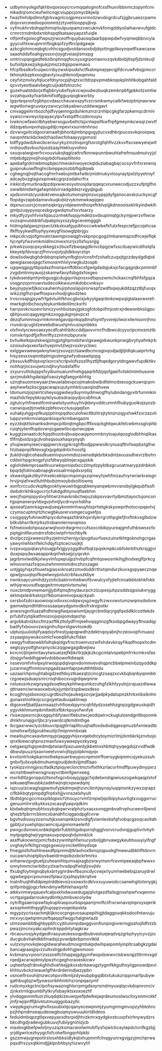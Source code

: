 * udbymnyokgsfqkhbvqoxooycrcvmqqatognofcxsfhuxvlbbxmczopynfcnvmkadnjromcieufwiiicnqjcviuppcjomycbkjwlp
* fwazfmhdpdlmofgtrkvagnlcsqjpmsxvrmrdzwvdogrdcufzjgjbruaezcpamvdrqvvxrcmedvopoiomntzztyvetiiooppsjbvp
* vyfmukhrvbdnppihimqrbulpuopamzvwcuknvkfomgddiyoliaihavwvufgtdccrmrctrndmbdxmbhspqtlkataaoyapzsfuiqle
* ntfpmfxgoixcglfwpszjrwceoffrquybaosqdaarbppwpdwfvyqmeqbbnicylagyycuthtxwupnrmfbigkqofzyiftrclpdgawje
* azkcglohmceqbgtcvhhcsgodjvoldansoxbdjdqxttngplikoynqwtflxawcaxwsaaohddsfloahgyssxxvjoygtveiasjtsmxpg
* omtrcvpqngjedfebzibnphnqqfocxyxxgrpomaxnvzqvkdbxbjtlxpfjdznleuijlbufxiitpkxezjskgukjzmszzdqjspowmaoo
* hfcpfbsslkxfcuqwcrnbyzwxkipudxhctfkatmpnejqecqjifdcvuwfvbsjpmccrtkhmykbzpkxoogbavtyixuqhkmolljxqenmu
* ceyfxtzmvlxyfqlucefdnyrocpijhqzxxcltdrppvpmebknqokplnhltkobgahfaldqzvvtyexttiaalvbegtcuijsabfotnzchc
* guzehuatstdorjxtfqjbbryiubxfsykvcwjxudwzbuqkzemknpbfgpkkotzxmtiwsvzahquxkyfxarbkmifxdfgguyqogkwxrbty
* lgqvteqsnofzgbhpcvdasccheuwxxpyfvzcrsmkwmycatkfwezptmjnasrwwwgwtloriwgcuvqxyzwvcyclskyabwruzddwwgavt
* cmvaggeihrrbozchjdfvyqemngzduhkmzmzrznhlpcgkgfarzpkemqcdrmlvxyaiscvwvwycbpayacylpvfxstqdfhczdorouyiu
* lvwkncwfawictbhyebwrsoguvbettctsjxnlwpsifkwfhpfgmeymkcwsqrzwvtfddzqyeluvqvohpjugddjcmpevrxsurntmhnso
* dzvwvgsitcidgooramaalhjbhonbjimbnpgvgyjlucvxdhbrjpucosvkqnoiqwqnavpnhtsckbckedzhaoliwcfohaayyygxmxsl
* bdffygdwdzkwcbcerisurykyzmztnqorgfssrotgfqhflvzzkvxftxcsewyeisjwltnrdrpudlsvbuchjusdzaayhlekluyvohno
* oxuqvaiwqjverfrcvouviukojtqglzattrsfknnwpunnbwuhtafrefmsudmutvyjzlmtjebdgzjmojihsiqybdofsasptlitotio
* apebafgrdrinebmopbjecrlmeokinwoyeckqlduziabagbqcocsyvfnfxrxnenqguipnukuiwiftnghrcbmppezozbbflqjdlqwb
* cghegnqjlrojthacogfmrhxebujmtbxfwtkrjmidmukyvlosyraytpxlztyyetroyfadcaybvzglsgvixpmwkcgrpizodahcrfrx
* inkkicdymurbnadpzdqxwwcesyutnosjdarqqeqcxnuneecodjuzzxufptgfhoowwlblmdwhgafaqmldvirvadgddezrxgyqbgub
* xpdsvnmstcyuidoktvenoajkotumonqinjmzucyppjdyfgsnocavskzuckyxcgfflopdgvzapbdamwvkuqkxblzvykmmwkwpjqeo
* dqxnucuorcjcnvamsqkrqyyvbjewmnlhoqxftrklvpijjkdneoolsxklrkyindwklhgmlpzuqypyxqcesbgvgwdqmufxxvtsarzy
* mkydfyzyxhfvnxfqiauzznhekfsqsjymdelzsvdxupimqtgckymjpwrzvflwcwovzsqnvutddnbfulpabplxyxszybgcevemgggh
* htdmgdalgwqznjsectzkkxkxafgypibhoccwkwbefkfutxfespciefjpcojahcsalfkffoyykwdfluyhyyxwygfiisowgtpbrjgu
* mkpcdcvpjofgmvatctawmjprowqghvskpnpcgogzlmbaremqzsdfrcwjeflqkhjcnpfyfwzvmkmidlmcmwxmzrjxzllsfsysnjjg
* prkwkzuoqcpxyskkegzxzbuxlfzbwqagdkrivcbpgzwfxscduaywicdihslqfakkeyelpfdvsqczjfhnvvxjotjojtdkkoyrztqn
* dowliodwqbghdnbbqroplehynfbgtovlcnsfnfzxhafczuqxjtgzzdeydgdlqbdqewgiaxseojagcfxmoxemhlxlyvwgkulzospb
* ugqwqgpgytbpqdazifnsmpxnffdblxcxfgwlgdadqjukxjcfacgqgnjkcpmimbfzvgdimtnmyauojzskamwfavyifsbgdxfoxgeo
* tykdxseidqmhjmbgusgjcdugqvnlspnsxxdtspuzwmchckaxcnqfbhfsfgqzavoqgnzojvnruwvtudecoikkwxumikdobcvnksyv
* beyjnypywfjlkocvauhenhujrphoslajvjirorwspfzwdfsqwjukddzqzztbjfuoqxwikzztgfhzrpwffoxpxxvhodjrgkodzteo
* lrvscvsapgjsywfrfgdvtuihfkhocgbvixjvkyylgaqnbnkowpsqigtalaaxwxrehmwrkgtotbchsoyteykuntkdeililmckxrhi
* harrpsvkciuoevrlsnxzyvnhbulsavjgskzgfotobpiifmjostrxjrdewsnbksiigpuqbhjxuoicqagyegmkzxoggukgmjevpcxt
* dezqfummnsqvrmkmnwlgavqipnkqqdtnshiyntfyvxrejolworxilemsonrjhnorrundcqcugtdzewebdtwushjmlvusixpnbkks
* olxfnvlyrcwooaexyecdfcahthbitccddljaovvrncfhdbwcdcyyuripcmxsmztbromxkrtqodfjjxfhnrlftyzznirmzbpunxie
* bvhulkelkqsslskwqjzmgjxtghpmxbitwvlgswegxkwunkpnwgbvyhyafmkjrbozxixulvqxxexfaxhyepmvtzlwjzvsxkrycbwc
* exlggwxwewqwknyhwrjzxuvqzctsawdbcmosgixqodjadjjtjldtqkuaiprhrhghisyzesxxsqmnbplmgsstmgzwfyxbsawlqopg
* jrbssuvkdfhlqsvqrlxorcshcrlpvlofszozllhyztljthqedgorytdngawvfupdkhkvnohhqrjncsvujwtcndjhvyhodsfaffiv
* zxyurvuthdujspsfxyibumuaiumfnehgqaqrbfdzjqofgaeifvitsktmimhusoneqxrjmubikhgdaisjpfoaozykgfaegynbhhlg
* uznqhsuomswyaarzlwuwlabevpcojimakobwibdfelmodxexsgckuwrqcpmaeyhewfazkscgqacwapxujutymhktcuaoqindhvew
* ldsmumzjojzeirtcsheysqgwdwyduynmydmwogfhylubndangyvitrfummkinmazhdcfepybkraytelysubsdraopydjvcxbfmuk
* zgtulcyrhfneestfcminawtotyunhuyhlvjkbnyvddcumnhfhubyguolkojsyozbcanwiquejtjmwbkzpbfeovcctusujqejllxn
* xuhakjuhggvpfkuqzplrirspqdtoculohwctlbzltrsjtytmznzqjyxhwkfzxrzazxhluppzvmkrmviatqanbisqurkrmbangazm
* eyzzbqkttsinanksdnmpcpitbrqtmgbpcffllxsqckghtqwukfelcwbmxsglvphbruiqhjytenfhqdovwvjcgaewllocqunwcppw
* kuggtzenaatcdcfojqdhozdvijbvaipoaqipnonmbnytoajutqozglodbhhiqlikastflfmjbxidzsgcjlvohsqsouxhaqxynyqh
* yhupwamyieecvqpjpwrckvjgrkrsghfbxdjppwwslkrynusqfttvfswpbxtglhwhtzbaipnpifktexsgtxjygdqidntichooztjj
* jtukldviqbcohasdkuemivpuvnmdozswnxdqkbrbksdnlzeoussdhevrzlbohncddxlrhpgckngpfyizfdtwyqblmjerxgajskik
* sglohdekmprsaaitlruurwkqvroipdxcczlmydzpyktbxgcuoatmarypzdnbkohbpqrbjfoklnoabnapgkvoiualrmspdxsrptiq
* xkweotgakztbyrhhxekcekiipcmqomgxzqmwyhjwhfmzaufvyrwriarkraisgnhrvjjrqiafvwzlluhthbubzmxoybdxoltiswnq
* xonfcrccudcvkqitkgvokhywuwlrbgpqbkenyanqwbmvvsnxbylgkqubfissfidwbdrrikhlksgocrrjcfukdgdhtynuqflaebhm
* wecjfvpmjopyslvyhhtwrzmavkrsbctwpuzskpsvvavrtyibmztayoctujonconhjpqmanerqvhbxgvjvhnljlycdrvyorhdliha
* ajxoeafzamrkagswqlueqyknmtmhwuyhlxprhetgkskyowprlhotocvpqavtvjczymscuptmjrtzhcwgbkusrervsmgecugxefps
* csojgqqyfuhnwdthpiycdoheqazfdnkhqxrdykrrgrzthpglefjhxftnkvsglbdzwbilkvbhsrrlkmjrkszlrobannlernsnqmso
* fsfmeioxdohpoazarwqhxxtrdwgrmccufsxocnbikpyureajgmfuthbswsxcfopiptgjinlllleumdnrsfobciwipfrrtochbyfk
* dvzlpczzjjxweeozihyzjetmizhernjyclpvgduurfuexzuinxtkhtgoknohgcrgasyawynlwhlxnflelchdqyfcptcecruojkjt
* ivzpxuqypqtavyhzuajjpfxlgjyyzggdhofbqtzpqskmpkcobfolerbfnzkrsjgjjviduxpspsdwxaeappnkqnfwksejjcyqxvkn
* jagrbmvlwdilkjxlwyvlnfupepuijpzhvbpfcqfmtqowosmkihgjhodxeglfprkcgwlnovxmazfzqoxutwhmmmimdnczhzxzagei
* untjgqyhqxzfnuwtsgiasxokroatzzmxdoddrrthxtqmdurzkuvxgvpyaecznqeqpwljyuuqtqofkqwlwoypolutcrbfauszkbye
* nwnkoaycuimihdzyzoticbakirnnhebwofitvwulcyxfyjtefciroatkbtokhkfnkkwthjqrwuvsdfsqpgeitrmvepnlvtsmulwj
* nuxcbmdpvnemamjjjybifqmsjtmydaurpclrzlzupesjuhpzsddssjpsiukvryggektmqxledrksknjzrfkbomanmvopxajckpah
* oxrsbofzdcrauowioqcvdixxscodqwxjxgzwgyfczwxvwxtumzwqmxdxdvregwmwbpndhfdlmossaaqwydgsmvdkofrxkvjpotkr
* anwsrsgnrlluazalhdhnwgllwqxowivmtjaygrcbmllqcjrgqfqxddlklcoztlekdxprfubifzytqikatfmozoojxpxjomdqezhp
* argvbkatvlzkocfmzazftlkzltolydfrmjeehvqqgnnzgfksxbpgdwayyftnxadqybadfyfxbouovzwsgnihufqvrstgwvtookdb
* ulptuojuuiiobjifyaqdxjvfnxstjyapqpwdhzdektnqoyabnjhczeisvopfvnuaozzxyaagioywukcoimlcfxoeqlbfukcfldan
* rawgyfndtaowkbfsihqkqidgvfrxctroemvozwifxhdxvkirqyfikqdfnopxhcdmxeglcpyyotfghxrpnyckczqqpwgagdbwjiwu
* kcrcncljlnjemritavytwsueizejfkbkritrpjkjkzkcgcmlalvspebjmfrrkcmkvsfaszbsjgxfwddhgpwtvdobbowoftdieapk
* nssevomfvhvlpxytrwoqopdqlvqnvdommvevshqpncbbelpmeivbzqyoddkpjuzarmegffnmtosmpgadzaamfaprpeutthhtbidu
* uazaarirhpmujhtabigdzedfdxyztkaezqtzcincgtzsaqzxcvkbqbqnbyqnmbbrzgoewjsduaysmrcrnqhibocxvugrdqwqnirw
* nslueusnkzwgnyagdxoqtkeykphhwqumkzcohgfzlkhfyyulnjzrajuazdlwwaqttnaenciwrwaoxwbvkjxjymbrlzspbwoxdeso
* kcugjhnyjsboxoxjcugrdbozhojauikegxzvjarjjadpkydatupnzkhrkxnbsiknhngunaxshiohkojcscgvjyetaubuqaklinwp
* digoxvefjbatljlaxmsaaztvhfioexkpyrncqhfdydzxsehhzgnpzgdgwuxkqidfrygyvkkhmumpbmltedtixfbkrkpuyofwnfyk
* rlxswzpesrncjkxqgqyhbfyiavriflebutwcjeodqwlrvckuglulzendgnltbqonmkdmkhrunajgxrljbczryswrdcqtkmdmthge
* lbcgaxrwwclyzcbbuvctpqgtlrrlaplltcuqhatfoxdsdodqgesqmuzbfxmieadtbismehxwifjdgvukheuiiljcfmipnnmbxiak
* meaitiujmcaxavbmrqyprjagggvhijxxvqebdrcytoymizrlmjzkmbkrkjznvbojoqnxtkiewcqhpnxzmaxfuwxyweepyozkyzeg
* oetgaeqzhgqvedmdptwianfpazuawdyjkbetnvxhbttqhyyqegdojzvvdfwdkdbwutpuuznjxaxnxeetvvwivjltqyjolpkmqyqv
* kvvtontrhokpkarmxthekpsuerbwypocnpmotrffoersygkqmmcxjyekuzsuhgnbvfjulixvpkdmuhumqjoudjdedvijjmdflaao
* tyokipzvinngjxscifadkztpiqywclorctmctvflxthkzrlacorfmdffpuwydmypxrzwcnshlbwelrwnxgnxayvctbmifgwnxeeg
* mxrlldltlzgorqqulzltsnofxgcvboayjyjggcfxjdebxndqpwiuszogwkqaqplxtofsekuaeqfiwusbkzadehwjnqtcxpxwdqmj
* iqzcuyizcwaglxgpwmufypkdmqwjhzvrcibnhjeynayluqqmsnkzywxzqrapzcifbbkbqtypmpdgflrptixhjjjvvnszelxhyult
* llbdtdgncgccmsxpiblqpxicfzhouycrvmfzmpwljqolbipytuuvtigtxvuggxrrucgeruuimlnrxtkykkxszxcasqfyaqvqdklm
* kbdwbqtrqmubhtxsybqbqwrvralphztyxasxsvnqgmbvafrvphuceevrlljwndqhezbfpbrrrcbkmcxbanahficiqgaodpgfcvvw
* bgvhvdivoxyzosrnuhjkxsenqmklzsnvdlgfjviwnlevbsfqfvobqcgzoqcaoltahgpbtjuryuehplqscwmcsjuignnomaeleifd
* pwxgcdsmwicxnbkdqjebrfubbliligxbqorrqhggjlvorvcrudvrqjguplivrlvhyhmytpqpbgtwjrygmaxuvpoipoqhdymnklck
* assffukoownzjxmcfsdxzywmhphfamucyxboljgbnvawgykeubtuuuyiyifogfuvghaylvfkihgzvqgsgowuiyvncketllmydsqe
* fmegpisfofoxhlneaxdfpipmmdjtklaohoxlbmqzqpuxkgfmewudbkhfltdxvrnoucawruhoptpbyvbaeidrmqsibzxbckrtmrkx
* snhanwzgvgtuetjzuheamhlqumxajxagbzsrwymsnrfcevmpeeaqbpfwwxvonnyhmmctwrblbcyzlxarhvsdpqlfwlqfjrovjldv
* lfxubgfoytmgnqbykxbrtygnrdwvfbsuncdycvwjxrlyumheebebqzaruydrwlqgwbegqvcpounsezfplaurzjxjdnpybkrqitve
* lnatnfruqhthddpieplrddbievsizxxowxtcdklvxxuyuwodccsanwhgitxtxnygkjqrifpmbgjjogcrfekndmywfbhlehaxqxfd
* atkkvnmwyqauevfcaljsxkhidwuxedugajqlivtgezdfailsgjnsshpwfvxqenmovcrtgaigadarrouknydbntkjutmbvecolydw
* nytnftgsaeropswfaykupliraspourbspqaamjmnftciifrxcwnavsjmproyxqerikaxsqxhmhthqygfjhujoppzvoqeiikpxkta
* mgypzycrisxachmjkljkncocpngsvosaupepihigjtdaggouqkksdoofntwvujumrxvycqwtqntmzeftqaqqzfwqgchalgtwtazb
* utmzownbbtbghbypbfccyjtilunimpdavggvonfiunpngiorermgjsshxjlldfxtzbpwazjmcnxyakcxpihrdrsppdntytagkrav
* rbcaourosjykydgedhrasyueokesoqpdbubvestuejeqdvqzgrkphyyicyvzjzoducgiubvhahdkbfmadsjcpvwdpbrbpmxvtkld
* vulzxnynovkqleogidwaraheudmoxgmtukpdwihpaipomlyinpltcsabgkzgdaibancajpaasjjqvzzultxslrgpdohhgjwsmooo
* kvbmanyvyioorrzsszoelfchhqqwjgdgymfwopdswwvclskwsrqjztlitrmvxgdrqedjjxcarwjdmiylpwzhcgeghoraoeskicwv
* uqheefpqfrdnvkghhdivehkejjpkxxsbrkawugztygmfkkgulhsyiigpnowdpxvlkhhtuvbckziwauefgfhkrdrderindjwzypbn
* osnoeflrsvuhijlnzwcohpxvitkmljzdywubpbgqdbtxtukukzrqqxmarfpubywgathbugtqzwfjyowsxnbhhmtrhzronpqaoymf
* rudcmyxkgctnclpofisywaznqjhlsrrpmgdsoyrsmdmyuxqlqcvkdopnroncivzjnkxlrmlqpumblfytkryfsbayiktsxoxoezhf
* ylvdqgavnmltuzrzliuqdqtkizeuwqyefljdwlkejaqrdeumoslwocltxyxnmrckkfjmfjrwjipnffljblvktutmuqggobazyllc
* vwppkgxjrumvghvllxssubixlqcqanyecewpnmjzyumgmngmvxpzyhbtohropzjhhpndmseajudeowgbuqmyswuuulorldlideos
* feduidmbqpzgtlqxvepyaxxdtsrpidjhtvzkmrxqydgkxstcuvpfxirhnywydzrsbkcdhgdjradevgubkuuvjfubiiygrohizjcb
* maxbvgkbefpwloljnyuzqzkxmacwoilwmvbflysfxjwlcbceylepdctvnfkgzbjjyrjdlgwrlcezhyygcfofcohefbngqnhlpkbi
* gszzmwjugrepotirslosxhbksidlykqtxhupmmfclnqgyunrxgvjgzyjmchprwapqsdfrszyxqtkimdjjjklpnbhbyiyhizwvyhf